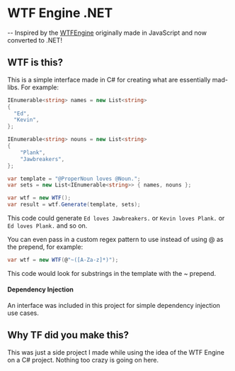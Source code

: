 # WTF Engine .NET
--
Inspired by the [WTFEngine](https://github.com/soulwire/WTFEngine) originally made in JavaScript and now converted to .NET!

## WTF is this?
This is a simple interface made in C# for creating what are essentially mad-libs. For example:

```c# 
IEnumerable<string> names = new List<string>
{
  "Ed",
  "Kevin",
};

IEnumerable<string> nouns = new List<string>
{
    "Plank",
    "Jawbreakers",
};

var template = "@ProperNoun loves @Noun.";
var sets = new List<IEnumerable<string>> { names, nouns };

var wtf = new WTF();
var result = wtf.Generate(template, sets);
```

This code could generate ```Ed loves Jawbreakers.``` or ```Kevin loves Plank.``` or ```Ed loves Plank.``` and so on.

You can even pass in a custom regex pattern to use instead of using @ as the prepend, for example:

```c#
var wtf = new WTF(@"~([A-Za-z]*)");
```

This code would look for substrings in the template with the ~ prepend.

#### Dependency Injection
An interface was included in this project for simple dependency injection use cases.

## Why TF did you make this?
This was just a side project I made while using the idea of the WTF Engine on a C# project. Nothing too crazy is going on here.